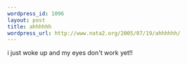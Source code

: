 ```yaml
--- 
wordpress_id: 1096
layout: post
title: ahhhhhh
wordpress_url: http://www.nata2.org/2005/07/19/ahhhhhh/
---
```

i just woke up and my eyes don't work yet!!
